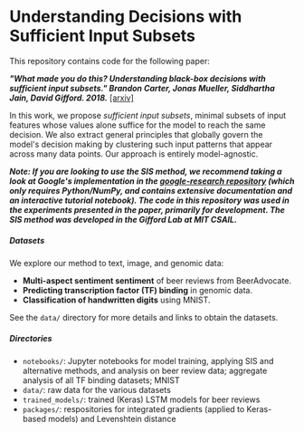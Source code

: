 # Understanding Decisions with Sufficient Input Subsets

This repository contains code for the following paper:

***"What made you do this? Understanding black-box decisions with sufficient input subsets." Brandon Carter, Jonas Mueller, Siddhartha Jain, David Gifford. 2018.***  [[arxiv]](https://arxiv.org/abs/1810.03805)

In this work, we propose *sufficient input subsets*, minimal subsets of input features whose values alone suffice for the model to reach the same decision.
We also extract general principles that globally govern the model's decision making by clustering such input patterns that appear across many data points.
Our approach is entirely model-agnostic.


***Note: If you are looking to use the SIS method, we recommend taking a look at Google's implementation in the [google-research repository](https://github.com/google-research/google-research/tree/master/sufficient_input_subsets) (which only requires Python/NumPy, and contains extensive documentation and an interactive tutorial notebook). The code in this repository was used in the experiments presented in the paper, primarily for development. The SIS method was developed in the Gifford Lab at MIT CSAIL.***


##### Datasets

We explore our method to text, image, and genomic data:
* **Multi-aspect sentiment sentiment** of beer reviews from BeerAdvocate. 
* **Predicting transcription factor (TF) binding** in genomic data.
* **Classification of handwritten digits** using MNIST. 

See the `data/` directory for more details and links to obtain the datasets.


##### Directories

* `notebooks/`: Jupyter notebooks for model training, applying SIS and alternative methods, and analysis on beer review data; aggregate analysis of all TF binding datasets; MNIST
* `data/`: raw data for the various datasets
* `trained_models/`: trained (Keras) LSTM models for beer reviews
* `packages/`: respositories for integrated gradients (applied to Keras-based models) and Levenshtein distance
